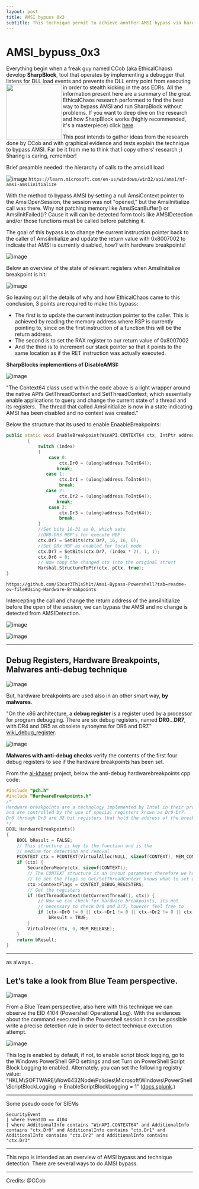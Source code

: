 ```yaml
---
layout: post
title: AMSI bypuss 0x3
subtitle: This technique permit to achieve another AMSI bypass via hardware breakpoints. How can we detect this kind of technique? keep reading.
---
```


>





# AMSI_bypuss_0x3

Everything begin when a freak guy named CCob (aka EthicalChaos) develop **SharpBlock**, tool that operates by implementing a debugger that listens for DLL load events and prevents the DLL entry point from executing in order to stealth kicking in the ass EDRs.
<img align="left" width="150" src="https://github.com/user-attachments/assets/d0d06848-2ca5-49c2-9a75-3e31298ca1bc">
All the information present here are a summary of the great EthicalChaos research performed to find the best way to bypass AMSI and run SharpBlock without problems.
If you want to deep dive on the research and how SharpBlock works (highly recommended, it's a masterpiece) click [here](https://www.pentestpartners.com/security-blog/patchless-amsi-bypass-using-sharpblock/).

This post intends to gather ideas from the research done by CCob and with graphical evidence and tests explain the technique to bypass AMSI.
Far be it from me to think that I copy others' research ;) 5haring is caring, remember!

Brief preamble needed: the hierarchy of calls to the amsi.dll load

![image](https://github.com/user-attachments/assets/5ab19132-7aa3-4892-8ebe-2ad7c486a752)
`https://learn.microsoft.com/en-us/windows/win32/api/amsi/nf-amsi-amsiinitialize`

With the method to bypass AMSI by setting a null AmsiContext pointer to the AmsiOpenSession, the session was not "opened," but the AmsiInitialize call was there.
Why not patching memory like AmsiScanBuffer() or AmsiInitFailed()? Cause it will can be detected form tools like AMSIDetection and/or those functions must be called before patching it.

The goal of this bypass is to change the current instruction pointer back to the caller of AmsiInitialize and update the return value with 0x8007002 to indicate that AMSI is currently disabled, how? with hardware breakpoints!

![image](https://github.com/user-attachments/assets/1cfe441c-7f6c-4875-9e23-3874ad6abd5e)

Below an overview of the state of relevant registers when AmsiInitialize breakpoint is hit:

![image](https://github.com/user-attachments/assets/e4e21d86-c166-4b89-9c89-c3a9893679dd)

So leaving out all the details of why and how EthicalChaos came to this conclusion, 3 points are required to make this bypass:

- The first is to update the current instruction pointer to the caller. This is achieved by reading the memory address where RSP is currently pointing to, since on the first instruction of a function this will be the return address.
- The second is to set the RAX register to our return value of 0x8007002
- And the third is to increment our stack pointer so that it points to the same location as if the RET instruction was actually executed.

**SharpBlocks implementions of DisableAMSI:**

![image](https://github.com/user-attachments/assets/a0d5e120-6801-49a6-bb34-5547740dce96)

"The Context64 class used within the code above is a light wrapper around the native API’s GetThreadContext and SetThreadContext, which essentially enable applications to query and change the current state of a thread and its registers.  The thread that called AmsiInitialize is now in a state indicating AMSI has been disabled and no context was created."

Below the structure that its used to enable EnaableBreakpoints:

~~~cpp
public static void EnableBreakpoint(WinAPI.CONTEXT64 ctx, IntPtr address, int index)
        {
            switch (index)
            {
                case 0:
                    ctx.Dr0 = (ulong)address.ToInt64();
                   break;
               case 1:
                    ctx.Dr1 = (ulong)address.ToInt64();
                    break;
               case 2:
                    ctx.Dr2 = (ulong)address.ToInt64();
                   break;
                case 3:
                    ctx.Dr3 = (ulong)address.ToInt64();
                    break;
            }
            //Set bits 16-31 as 0, which sets
            //DR0-DR3 HBP's for execute HBP
            ctx.Dr7 = SetBits(ctx.Dr7, 16, 16, 0);
            //Set DRx HBP as enabled for local mode
            ctx.Dr7 = SetBits(ctx.Dr7, (index * 2), 1, 1);
            ctx.Dr6 = 0;
            // Now copy the changed ctx into the original struct
            Marshal.StructureToPtr(ctx, pCtx, true);
}
~~~
`https://github.com/S3cur3Th1sSh1t/Amsi-Bypass-Powershell?tab=readme-ov-file#Using-Hardware-Breakpoints`

Intercepting the call and change the return address of the amsiInitialize before the open of the session, we can bypass the AMSI and no change is detected from AMSIDetection.

![image](https://github.com/user-attachments/assets/9d98e811-f6ba-4a6f-a18f-21eca1d18d59)

![image](https://github.com/user-attachments/assets/f636cf80-edfb-4dad-9e82-394ca506c4b1)


---
## Debug Registers, Hardware Breakpoints, Malwares anti-debug technique

![image](https://github.com/user-attachments/assets/25390c9e-bc0c-4404-b1d3-448df2e39caa)

But, hardware breakpoints are used also in an other smart way, **by malwares**.

"On the x86 architecture, a **debug register** is a register used by a processor for program debugging. There are six debug registers, named **DR0**...**DR7**, with DR4 and DR5 as obsolete synonyms for DR6 and DR7." [wiki_debug_register](https://en.wikipedia.org/wiki/X86_debug_register).

![image](https://github.com/user-attachments/assets/0f125dee-5cc4-4bb3-b55a-cee496f56b8f)

**Malwares with anti-debug checks** verify the contents of the first four debug registers to see if the hardware breakpoints has been set.

From the [al-khaser](https://github.com/LordNoteworthy/al-khaser) project, below the anti-debug hardwarebreakpoints cpp code:

~~~cpp
#include "pch.h"
#include "HardwareBreakpoints.h"
/*
Hardware breakpoints are a technology implemented by Intel in their processor architecture,
and are controlled by the use of special registers known as Dr0-Dr7.
Dr0 through Dr3 are 32 bit registers that hold the address of the breakpoint .
*/
BOOL HardwareBreakpoints()
{
	BOOL bResult = FALSE;
	// This structure is key to the function and is the 
	// medium for detection and removal
	PCONTEXT ctx = PCONTEXT(VirtualAlloc(NULL, sizeof(CONTEXT), MEM_COMMIT, PAGE_READWRITE));
	if (ctx) {
		SecureZeroMeory(ctx, sizeof(CONTEXT));
		// The CONTEXT structure is an in/out parameter therefore we have
		// to set the flags so Get/SetThreadContext knows what to set or get.
		ctx->ContextFlags = CONTEXT_DEBUG_REGISTERS;
		// Get the registers
		if (GetThreadContext(GetCurrentThread(), ctx)) {
			// Now we can check for hardware breakpoints, its not 
			// necessary to check Dr6 and Dr7, however feel free to
			if (ctx->Dr0 != 0 || ctx->Dr1 != 0 || ctx->Dr2 != 0 || ctx->Dr3 != 0)
				bResult = TRUE;
		}
		VirtualFree(ctx, 0, MEM_RELEASE);
	}
	return bResult;
}
~~~


---
 as always..
## Let’s take a look from **Blue Team** perspective.

![image](https://github.com/user-attachments/assets/c7bdd6d9-cf95-43ea-9ae9-913af050caff)

From a Blue Team perspective, also here with this technique we can observe the EID 4104 (Powershell Operational Log). With the evidences about the command executed in the Powershell session it can be possible write a precise detection rule in order to detect technique execution attempt.

![image](https://github.com/user-attachments/assets/b384c79b-dab1-490a-8c9b-8db5824e2efd)

This log is enabled by default, if not, to enable script block logging, go to the Windows PowerShell GPO settings and set Turn on PowerShell Script Block Logging to enabled. Alternately, you can set the following registry value: “HKLM\SOFTWARE\Wow6432Node\Policies\Microsoft\Windows\PowerShell\ScriptBlockLogging → EnableScriptBlockLogging = 1” ([docs.splunk](https://docs.splunk.com/Documentation/UBA/5.1.0.1/GetDataIn/AddPowerShell#:~:text=To%20enable%20script%20block%20logging,Script%20Block%20Logging%20to%20enabled.&text=In%20addition%2C%20turn%20on%20command%20line%20process%20auditing).)

---

Some pseudo code for SIEMs

~~~
SecurityEvent
| where EventID == 4104
| where AdditionalInfo contains "WinAPI.CONTEXT64" and AdditionalInfo contains "ctx.Dr0" and AdditionalInfo contains "ctx.Dr1" and AdditionalInfo contains "ctx.Dr2" and AdditionalInfo contains "ctx.Dr3"
~~~

---

This repo is intended as an overview of AMSI bypass and technique detection. There are several ways to do AMSI bypass.

---

Credits: @CCob




